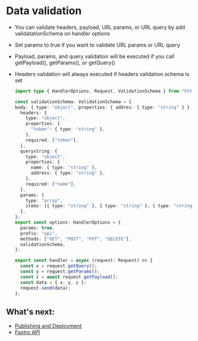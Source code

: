 # Data validation

- You can validate headers, payload, URL params, or URL query by add validatationSchema on handler options
- Set params to true if you want to validate URL params or URL query
- Payload, params, and query validation will be executed if you call getPayload(), getParams(), or getQuery()
- Headers validation will always executed if headers validation schema is set

    ```ts
    import type { HandlerOptions, Request, ValidationSchema } from "https://raw.fastro.dev/master/mod.ts";

    const validationSchema: ValidationSchema = {
    body: { type: "object", properties: { addres: { type: "string" } } },
      headers: {
        type: "object",
        properties: {
          "token": { type: "string" },
        },
        required: ["token"],
      },
      querystring: {
        type: "object",
        properties: {
          name: { type: "string" },
          address: { type: "string" },
        },
        required: ["name"],
      },
      params: {
        type: "array",
        items: [{ type: "string" }, { type: "string" }, { type: "string" }],
      },
    };
    export const options: HandlerOptions = {
      params: true,
      prefix: "api",
      methods: ["GET", "POST", "PUT", "DELETE"],
      validationSchema,
    };

    export const handler = async (request: Request) => {
      const x = request.getQuery();
      const y = request.getParams();
      const z = await request.getPayload();
      const data = { x, y, z };
      request.send(data);
    };
    ```


## What's next:
- [Publishing and Deployment](deployment.md)
- [Fastro API](api.md)